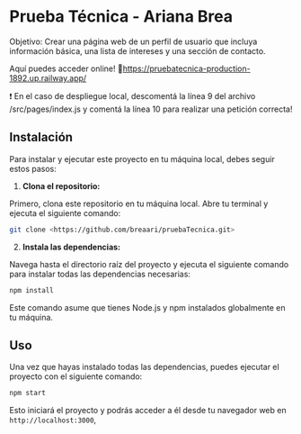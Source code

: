 # Prueba Técnica - Ariana Brea

Objetivo: Crear una página web de un perfil de usuario que incluya información básica, una lista de intereses y una sección de contacto.

Aquí puedes acceder online!
🔗https://pruebatecnica-production-1892.up.railway.app/

❗ En el caso de despliegue local, descomentá la línea 9 del archivo /src/pages/index.js y comentá la línea 10 para realizar una petición correcta!

## Instalación

Para instalar y ejecutar este proyecto en tu máquina local, debes seguir estos pasos:

1. **Clona el repositorio:**

Primero, clona este repositorio en tu máquina local. Abre tu terminal y ejecuta el siguiente comando:

```bash
git clone <https://github.com/breaari/pruebaTecnica.git>
```

2. **Instala las dependencias:**

Navega hasta el directorio raíz del proyecto y ejecuta el siguiente comando para instalar todas las dependencias necesarias:

```bash
npm install
```

Este comando asume que tienes Node.js y npm instalados globalmente en tu máquina.

## Uso

Una vez que hayas instalado todas las dependencias, puedes ejecutar el proyecto con el siguiente comando:

```bash
npm start
```

Esto iniciará el proyecto y podrás acceder a él desde tu navegador web en `http://localhost:3000`,


